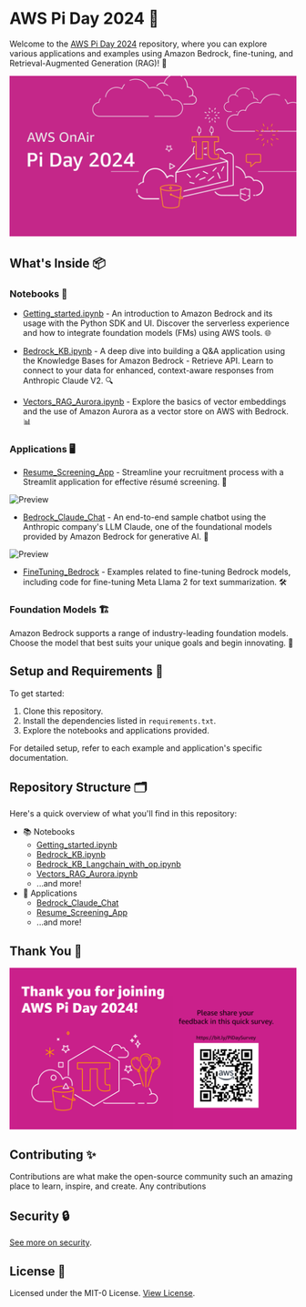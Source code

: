 # AWS Pi Day 2024 🚀

Welcome to the [AWS Pi Day 2024](https://pages.awscloud.com/NAMER-event-OE-2024-Pi-Day-2024-interest) repository, where you can explore various applications and examples using Amazon Bedrock, fine-tuning, and Retrieval-Augmented Generation (RAG)! 🎉

![Pi Day 2024](images/pi_day.png)

## What's Inside 📦

### Notebooks 📓

- [Getting_started.ipynb](01_Getting_started.ipynb) - An introduction to Amazon Bedrock and its usage with the Python SDK and UI. Discover the serverless experience and how to integrate foundation models (FMs) using AWS tools. 🌐

- [Bedrock_KB.ipynb](02_Bedrock_KB.ipynb) - A deep dive into building a Q&A application using the Knowledge Bases for Amazon Bedrock - Retrieve API. Learn to connect to your data for enhanced, context-aware responses from Anthropic Claude V2. 🔍

- [Vectors_RAG_Aurora.ipynb](04_Vectors_RAG_Aurora.ipynb) - Explore the basics of vector embeddings and the use of Amazon Aurora as a vector store on AWS with Bedrock. 📊

### Applications 🖥️

- [Resume_Screening_App](04.Resume_Screening_App) - Streamline your recruitment process with a Streamlit application for effective résumé screening. 📂

![Preview](images/Resume-Screener.gif)

- [Bedrock_Claude_Chat](01.Bedrock_Claude_Chat) - An end-to-end sample chatbot using the Anthropic company's LLM Claude, one of the foundational models provided by Amazon Bedrock for generative AI. 💬

![Preview](images/chatbodbedrock.gif)


- [FineTuning_Bedrock](03.FineTuning_Bedrock) - Examples related to fine-tuning Bedrock models, including code for fine-tuning Meta Llama 2 for text summarization. 🛠️

### Foundation Models 🏗️

Amazon Bedrock supports a range of industry-leading foundation models. Choose the model that best suits your unique goals and begin innovating. 🎯

## Setup and Requirements 🧰

To get started:

1. Clone this repository.
2. Install the dependencies listed in `requirements.txt`.
3. Explore the notebooks and applications provided.

For detailed setup, refer to each example and application's specific documentation.

## Repository Structure 🗂️

Here's a quick overview of what you'll find in this repository:

- 📚 Notebooks
  - [Getting_started.ipynb](01_Getting_started.ipynb)
  - [Bedrock_KB.ipynb](02_Bedrock_KB.ipynb)
  - [Bedrock_KB_Langchain_with_op.ipynb](02.1_Bedrock_KB_Langchain_with_op.ipynb)
  - [Vectors_RAG_Aurora.ipynb](04_Vectors_RAG_Aurora.ipynb)
  - ...and more!
- 📁 Applications
  - [Bedrock_Claude_Chat](01.Bedrock_Claude_Chat)
  - [Resume_Screening_App](04.Resume_Screening_App)
  - ...and more!

## Thank You 🙏

![Thank You](images/thank_you.png)

## Contributing ✨

Contributions are what make the open-source community such an amazing place to learn, inspire, and create. Any contributions

## Security 🔒
[See more on security](CONTRIBUTING.md#security-issue-notifications).

## License 📜 
Licensed under the MIT-0 License. [View License](LICENSE).